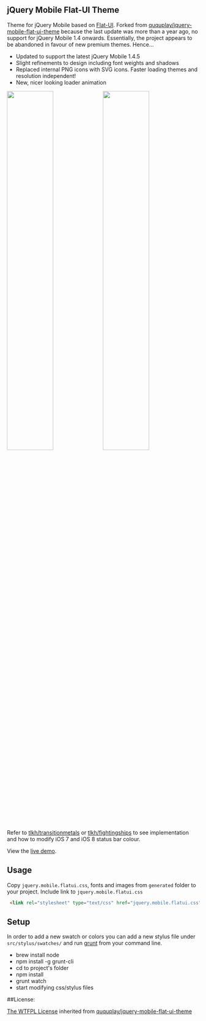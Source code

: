 ## jQuery Mobile Flat-UI Theme

Theme for jQuery Mobile based on [Flat-UI](http://designmodo.com/demo/flat-ui/).
Forked from [ququplay/jquery-mobile-flat-ui-theme](https://github.com/ququplay/jquery-mobile-flat-ui-theme) because the last update was more than a year ago, no support for jQuery Mobile 1.4 onwards. Essentially, the project appears to be abandoned in favour of new premium themes. Hence…

- Updated to support the latest jQuery Mobile 1.4.5
- Slight refinements to design including font weights and shadows
- Replaced internal PNG icons with SVG icons. Faster loading themes and resolution independent! 
- New, nicer looking loader animation

<img src="https://m1.behance.net/rendition/modules/152637041/disp/271b1c52d1fab00a70b1244cbf3950b4.jpeg" width=49%> <img src="https://m1.behance.net/rendition/modules/152637097/disp/6e655a54a4ef36d42afccb57c67dd77f.jpeg" width=49%>

Refer to [tlkh/transitionmetals](https://github.com/tlkh/transitionmetals) or [tlkh/fightingships](https://github.com/tlkh/fightingships) to see implementation and how to modify iOS 7 and iOS 8 status bar colour.

View the [live demo](http://tlkh.github.io/jquery-mobile-flat-ui-theme/).

## Usage

Copy `jquery.mobile.flatui.css`, fonts and images from `generated` folder to your project.
Include link to `jquery.mobile.flatui.css`

```html
 <link rel="stylesheet" type="text/css" href="jquery.mobile.flatui.css" />
```

## Setup

In order to add a new swatch or colors you can add a new stylus file under `src/stylus/swatches/` and run [grunt](http://gruntjs.com/) from your command line.

- brew install node
- npm install -g grunt-cli
- cd to project's folder
- npm install
- grunt watch
- start modifying css/stylus files

##License:

[The WTFPL License](http://en.wikipedia.org/wiki/WTFPL) inherited from [ququplay/jquery-mobile-flat-ui-theme](https://github.com/ququplay/jquery-mobile-flat-ui-theme)